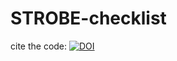 # STROBE-checklist
cite the code: [![DOI](https://zenodo.org/badge/578714723.svg)](https://zenodo.org/badge/latestdoi/578714723)
